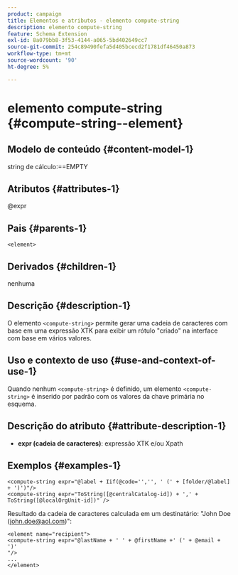 ```yaml
---
product: campaign
title: Elementos e atributos - elemento compute-string
description: elemento compute-string
feature: Schema Extension
exl-id: 8a079bb8-3f53-4144-a065-5bd402649cc7
source-git-commit: 254c89490fefa5d405bcecd2f1781df46450a873
workflow-type: tm+mt
source-wordcount: '90'
ht-degree: 5%

---
```


# elemento compute-string {#compute-string--element}


## Modelo de conteúdo {#content-model-1}

string de cálculo:==EMPTY

## Atributos {#attributes-1}

@expr

## Pais {#parents-1}

`<element>`

## Derivados {#children-1}

nenhuma

## Descrição {#description-1}

O elemento `<compute-string>` permite gerar uma cadeia de caracteres com base em uma expressão XTK para exibir um rótulo &quot;criado&quot; na interface com base em vários valores.

## Uso e contexto de uso {#use-and-context-of-use-1}

Quando nenhum `<compute-string>` é definido, um elemento `<compute-string>` é inserido por padrão com os valores da chave primária no esquema.

## Descrição do atributo {#attribute-description-1}

* **expr (cadeia de caracteres)**: expressão XTK e/ou Xpath

## Exemplos {#examples-1}

```
<compute-string expr="@label + Iif(@code='','', ' (' + [folder/@label] + ')')"/>  
<compute-string expr="ToString([@centralCatalog-id]) + ',' + ToString([@localOrgUnit-id])" />
```

Resultado da cadeia de caracteres calculada em um destinatário: &quot;John Doe (john.doe@aol.com)&quot;:

```
<element name="recipient">
<compute-string expr="@lastName + ' ' + @firstName +' (' + @email + ')'
"/>
...
</element>
```
